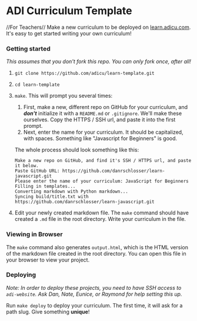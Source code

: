 ADI Curriculum Template
=======================

//For Teachers//
Make a new curriculum to be deployed on [learn.adicu.com](http://learn.adicu.com).  It's easy to get started writing your own curriculum!

### Getting started
*This assumes that you don't fork this repo.  You can only fork once, after all!*

1. `git clone https://github.com/adicu/learn-template.git`

2. `cd learn-template`

3. `make`.  This will prompt you several times:
    1. First, make a new, different repo on GitHub for your curriculum, and _**don't**_ initialize it with a `README.md` or `.gitignore`.  We'll make these ourselves.  Copy the HTTPS / SSH url, and paste it into the first prompt.
    2. Next, enter the name for your curriculum.  It should be capitalized, with spaces.  Something like "Javascript for Beginners" is good.

    The whole process should look something like this:
    ```
    Make a new repo on GitHub, and find it's SSH / HTTPS url, and paste it below.
    Paste GitHub URL: https://github.com/danrschlosser/learn-javascript.git
    Please enter the name of your curriculum: JavaScript for Beginners
    Filling in templates...
    Converting markdown with Python markdown...
    Syncing build/title.txt with https://github.com/danrschlosser/learn-javascript.git
    ```

4. Edit your newly created markdown file.  The `make` command should have created a `.md` file in the root directory.  Write your curriculum in the file.

### Viewing in Browser

The `make` command also generates `output.html`, which is the HTML version of the markdown file created in the root directory.  You can open this file in your browser to view your project.

### Deploying

_Note: In order to deploy these projects, you need to have SSH access to `adi-website`.  Ask Dan, Nate, Eunice, or Raymond for help setting this up._

Run `make deploy` to deploy your curriculum.  The first time, it will ask for a path slug.  Give something **unique**!

